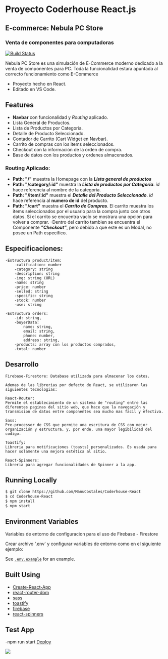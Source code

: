 # Proyecto Coderhouse React.js
## E-commerce: Nebula PC Store
### Venta de componentes para computadoras

[![Build Status](https://travis-ci.org/joemccann/dillinger.svg?branch=master)](https://travis-ci.org/joemccann/dillinger)

Nebula PC Store es una simulación de E-Commerce moderno dedicado a la venta de componentes para PC.
Toda la funcionalidad estara apuntada  al correcto funcionamiento como E-Commerce

- Proyecto hecho en React.
- Editado en VS Code.

## Features
- **Navbar** con funcionalidad y *Routing* aplicado.
- Lista General de Productos.
- Lista de Productos por Categoria.
- Detalle de Producto Seleccionado.
- Contador de Carrito (Cart Widget en Navbar).
- Carrito de compras con los items seleccionados.
- Checkout con la información de la orden de compra.
- Base de datos con los productos y ordenes almacenados.

### Routing Aplicado:

- **Path: "/"** muestra la Homepage con la ***Lista general de productos***
- **Path: "/category/:id"** muestra la ***Lista de productos por Categoria***. *id* hace referencia al nombre de la categoria.
- **Path: "/item/:id"** muestra el ***Detalle del Producto Seleccionado***. *id* hace referencia al **numero de id** del producto.
- **Path: "/cart"** muestra el ***Carrito de Compras***. El carrito muestra los items seleccionados por el usuario para la compra junto con otros datos. Si el carrito se encuentra vacío se mostrara una opción para volver a comprar.
-Dentro del carrito tambien se encuentra el Componente ***"Checkout"***, pero debido a que este es un Modal, no posee un Path específico.

## Especificaciones:

    -Estructura product/item:
        -calification: number
        -category: string
        -description: string
        -img: string (URL)
        -name: string
        -price: number
        -selled: string
        -specific: string
        -stock: number
        -use: string

    -Estructura orders:
        -id: string,
        -buyerData: 
            name: string,
            email: string,
            phone: number,
            address: string,
        -products: array con los productos comprados,
        -total: number


## Desarrollo 

    Firebase-Firestore: Database utilizada para almacenar los datos.

    Ademas de las librerias por defecto de React, se utilizaron las siguientes tecnologias:

    React-Router:
    Permite el establecimiento de un sistema de "routing" entre las diferentes paginas del sitio web, que hace que la navegación y transmision de datos entre componentes sea mucho mas facil y efectiva.

    Sass:
    Pre-processor de CSS que permite una escritura de CSS con mejor organización y estructura, y, por ende, una mayor legibilidad del codigo.

    Toastify:
    Libreria para notificaciones (toasts) personalizados. Es usada para hacer solamente una mejora estética al sitio.

    React-Spinners:
    Libreria para agregar funcionalidades de Spinner a la app.


## Running Locally

```bash
$ git clone https://github.com/ManuCostales/Coderhouse-React
$ cd Coderhouse-React
$ npm install
$ npm start
```

## Environment Variables

Variables de entorno de configuracion para el uso de Firebase - Firestore

Crear archivo '.env' y configurar variables de entorno como en el siguiente ejemplo:

See [`.env.example`](https://github.com/ManuCostales/Coderhouse-React) for an example.


## Built Using

- [Create-React-App](https://create-react-app.dev/)
- [react-router-dom](https://v5.reactrouter.com/web/guides/quick-start)
- [sass](https://sass-lang.com/)
- [toastify](https://apvarun.github.io/toastify-js/)
- [firebase](https://firebase.google.com/)
- [react-spinners](https://www.npmjs.com/package/react-spinners)

## Test App 
-npm run start
[Deploy]()

![](ReactDemo.gif)
